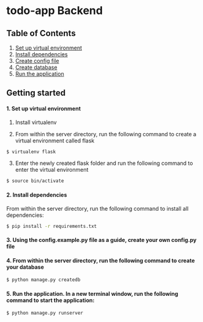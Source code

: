 # todo-app Backend


## Table of Contents

  1. [Set up virtual environment](#Setup-Virtual-Environment)
  2. [Install dependencies](#Install-Dependencies)
  3. [Create config file](#Create-Config)
  4. [Create database](#Create-Database)
  5. [Run the application](#Run-Application)


## Getting started

#### 1. Set up virtual environment

  1. Install virtualenv

  2. From within the server directory, run the following command to create a virtual environment called flask

  ```sh
  $ virtualenv flask
  ```

  3. Enter the newly created flask folder and run the following command to enter the virtual environment

  ```sh
  $ source bin/activate
  ```

#### 2. Install dependencies

  From within the server directory, run the following command to install all dependencies:

  ```sh
  $ pip install -r requirements.txt
  ```

#### 3. Using the config.example.py file as a guide, create your own config.py file

#### 4. From within the server directory, run the following command to create your database

  ```sh
  $ python manage.py createdb
  ```

#### 5. Run the application. In a new terminal window, run the following command to start the application:

  ```sh
  $ python manage.py runserver
  ```
